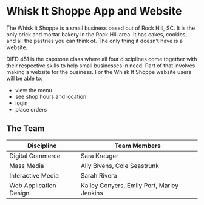 # Whisk It Shoppe App and Website
The Whisk It Shoppe is a small business based out of Rock Hill, SC. It is the only brick and mortar bakery in the Rock Hill area. It has cakes, cookies, and all the pastries you can think of. The only thing it doesn't have is a website.


DIFD 451 is the capstone class where all four disciplines come together with their respective skills to help small businesses in need. Part of that involves making a website for the business. For the Whisk It Shoppe website users will be able to: 
* view the menu
* see shop hours and location
* login
* place orders

## The Team

Discipline  | Team Members
------------- | -------------
Digital Commerce | Sara Kreuger
Mass Media | Ally Bivens, Cole Seastrunk
Interactive Media | Sarah Rivera
Web Application Design | Kailey Conyers, Emily Port, Marley Jenkins

